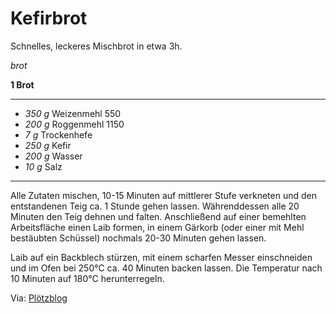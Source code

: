 # Kefirbrot

Schnelles, leckeres Mischbrot in etwa 3h.

*brot*

**1 Brot**

---

- *350 g* Weizenmehl 550
- *200 g* Roggenmehl 1150
- *7 g* Trockenhefe
- *250 g* Kefir
- *200 g* Wasser
- *10 g* Salz

---

Alle Zutaten mischen, 10-15 Minuten auf mittlerer Stufe verkneten und den entstandenen Teig ca. 1 Stunde gehen lassen.
Währenddessen alle 20 Minuten den Teig dehnen und falten. Anschließend auf einer bemehlten Arbeitsfläche einen Laib
formen, in einem Gärkorb (oder einer mit Mehl bestäubten Schüssel) nochmals 20-30 Minuten gehen lassen.

Laib auf ein Backblech stürzen, mit einem scharfen Messer einschneiden und im Ofen bei 250°C ca. 40 Minuten backen
lassen. Die Temperatur nach 10 Minuten auf 180°C herunterregeln.

Via: [Plötzblog](https://www.ploetzblog.de/2009/05/06/gebacken-kefirbrot/)
